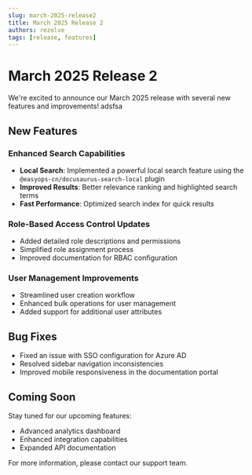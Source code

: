 ```yaml
---
slug: march-2025-release2
title: March 2025 Release 2
authors: rezolve
tags: [release, features]
---
```


# March 2025 Release 2

We're excited to announce our March 2025 release with several new features and improvements! adsfsa

<!-- truncate -->

## New Features

### Enhanced Search Capabilities
- **Local Search**: Implemented a powerful local search feature using the `@easyops-cn/docusaurus-search-local` plugin
- **Improved Results**: Better relevance ranking and highlighted search terms
- **Fast Performance**: Optimized search index for quick results

### Role-Based Access Control Updates
- Added detailed role descriptions and permissions
- Simplified role assignment process
- Improved documentation for RBAC configuration

### User Management Improvements
- Streamlined user creation workflow
- Enhanced bulk operations for user management
- Added support for additional user attributes

## Bug Fixes

- Fixed an issue with SSO configuration for Azure AD
- Resolved sidebar navigation inconsistencies
- Improved mobile responsiveness in the documentation portal

## Coming Soon

Stay tuned for our upcoming features:
- Advanced analytics dashboard
- Enhanced integration capabilities
- Expanded API documentation

For more information, please contact our support team.
